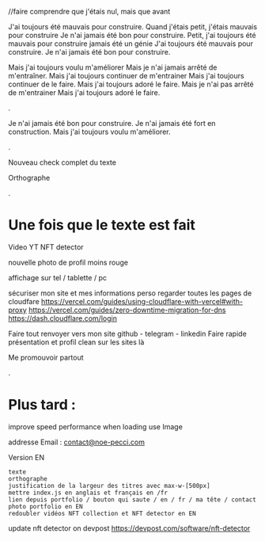 //faire comprendre que j'étais nul, mais que avant

J'ai toujours été mauvais pour construire.
Quand j'étais petit, j'étais mauvais pour construire
Je n'ai jamais été bon pour construire.
Petit, j'ai toujours été mauvais pour construire
jamais été un génie
J'ai toujours été mauvais pour construire.
Je n'ai jamais été bon pour construire.

Mais j'ai toujours voulu m'améliorer
Mais je n'ai jamais arrêté de m'entraîner.
Mais j'ai toujours continuer de m'entrainer
Mais j'ai toujours continuer de le faire.
Mais j'ai toujours adoré le faire.
Mais je n'ai pas arrêté de m'entrainer
Mais j'ai toujours adoré le faire.

.

Je n'ai jamais été bon pour construire.
Je n'ai jamais été fort en construction.
Mais j'ai toujours voulu m'améliorer.

.

Nouveau check complet du texte

Orthographe

.

# Une fois que le texte est fait

Video YT NFT detector

nouvelle photo de profil moins rouge

affichage sur tel / tablette / pc

sécuriser mon site et mes informations perso
regarder toutes les pages de cloudfare
https://vercel.com/guides/using-cloudflare-with-vercel#with-proxy
https://vercel.com/guides/zero-downtime-migration-for-dns
https://dash.cloudflare.com/login

Faire tout renvoyer vers mon site
github - telegram - linkedin
Faire rapide présentation et profil clean sur les sites là

Me promouvoir partout

.

# Plus tard :

improve speed performance when loading
use Image

addresse Email : contact@noe-pecci.com

Version EN

    texte
    orthographe
    justification de la largeur des titres avec max-w-[500px]
    mettre index.js en anglais et français en /fr
    lien depuis portfolio / bouton qui saute / en / fr / ma tête / contact
    photo portfolio en EN
    redoubler vidéos NFT collection et NFT detector en EN

update nft detector on devpost
https://devpost.com/software/nft-detector
